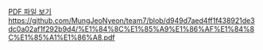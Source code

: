 [PDF 파일 보기](https://github.com/MungJeoNyeon/team7/blob/main/졸작.pdf)
https://github.com/MungJeoNyeon/team7/blob/d949d7aed4ff1f438921de3dc0a02af1f292b9d4/%E1%84%8C%E1%85%A9%E1%86%AF%E1%84%8C%E1%85%A1%E1%86%A8.pdf

